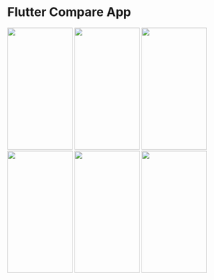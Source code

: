 # Flutter Compare App
<img src="https://user-images.githubusercontent.com/62934261/209443494-82b1a26a-c349-47e2-9ee8-7ba221169670.jpeg" width="150" height="280">
<img src="https://user-images.githubusercontent.com/62934261/209443497-10baec1d-b286-4ff3-a1e1-1b7377b0f6a5.jpeg" width="150" height="280">
<img src="https://user-images.githubusercontent.com/62934261/209443499-3c115547-119c-4590-bcf8-b24d5f711b0d.jpeg" width="150" height="280">
<img src="https://user-images.githubusercontent.com/62934261/209443504-e4abb546-3569-4246-b782-a8b55cf6e959.jpeg" width="150" height="280">
<img src="https://user-images.githubusercontent.com/62934261/209443510-a62f823e-a211-499f-b9f9-63d8377bd484.jpeg" width="150" height="280">
<img src="https://user-images.githubusercontent.com/62934261/209443530-ed6c1f90-798e-47c1-9d95-726f29c556c6.jpeg" width="150" height="280">
